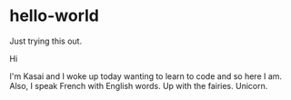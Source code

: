 # hello-world
Just trying this out.

Hi 

I'm Kasai and I woke up today wanting to learn to code and so here I am. 
Also, I speak French with English words. 
Up with the fairies. Unicorn.
